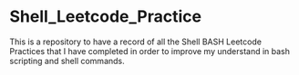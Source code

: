 # Shell_Leetcode_Practice
This is a repository to have a record of all the Shell BASH Leetcode Practices that I have completed in order to improve my understand in bash scripting and shell commands. 
